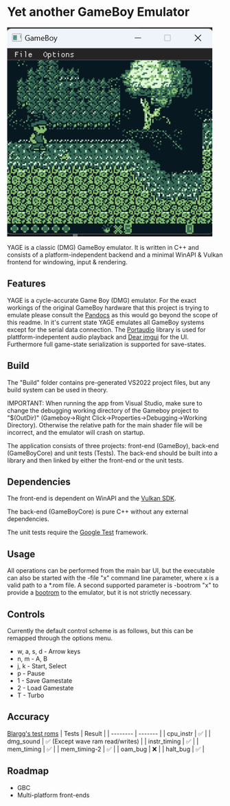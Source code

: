 # Yet another GameBoy Emulator

![YAGE running the open-source game Demon3](yage.png "YAGE running the open-source game Demon3")

YAGE is a classic (DMG) GameBoy emulator. It is written in C++ and consists of a platform-independent backend and a minimal WinAPI & Vulkan frontend for windowing, input & rendering.

## Features
YAGE is a cycle-accurate Game Boy (DMG) emulator. For the exact workings of the original GameBoy hardware that this project is trying to emulate please consult the [Pandocs](https://gbdev.io/pandocs/) as this would go beyond the scope of this readme. In it's current state YAGE emulates all GameBoy systems except for the serial data connection.
The [Portaudio](https://portaudio.com/) library is used for plattform-indepentent audio playback and [Dear imgui](https://github.com/ocornut/imgui) for the UI.
Furthermore full game-state serialization is supported for save-states.

## Build
The "Build" folder contains pre-generated VS2022 project files, but any build system can be used in theory.

IMPORTANT: When running the app from Visual Studio, make sure to change the debugging working directory of the Gameboy project to "$(OutDir)" (Gameboy->Right Click->Properties->Debugging->Working Directory). Otherwise the relative path for the main shader file will be incorrect, and the emulator will crash on startup.

The application consists of three projects: front-end (GameBoy), back-end (GameBoyCore) and unit tests (Tests).
The back-end should be built into a library and then linked by either the front-end or the unit tests.

## Dependencies
The front-end is dependent on WinAPI and the [Vulkan SDK](https://www.lunarg.com/vulkan-sdk/).

The back-end (GameBoyCore) is pure C++ without any external dependencies.

The unit tests require the [Google Test](https://github.com/google/googletest) framework.

## Usage

All operations can be performed from the main bar UI, but the executable can also be started with the -file "x" command line parameter, where x is a valid path to a *.rom file. A second supported parameter is -bootrom "x" to provide a [bootrom](https://gbdev.gg8.se/wiki/articles/Gameboy_Bootstrap_ROM) to the emulator, but it is not strictly necessary.

## Controls
Currently the default control scheme is as follows, but this can be remapped through the options menu.

- w, a, s, d - Arrow keys
- n, m - A, B
- j, k - Start, Select
- p - Pause
- 1 - Save Gamestate
- 2 - Load Gamestate
- T - Turbo

## Accuracy

[Blargg's test roms](https://github.com/retrio/gb-test-roms)
| Tests    | Result |
| -------- | ------- |
| cpu_instr  | ✅ |
| dmg_sound | ✅ (Except wave ram read/writes) |
| instr_timing    |  ✅  |
| mem_timing | ✅ |
| mem_timing-2 | ✅ |
| oam_bug | ❌ |
| halt_bug | ✅ |

## Roadmap
- GBC
- Multi-platform front-ends
